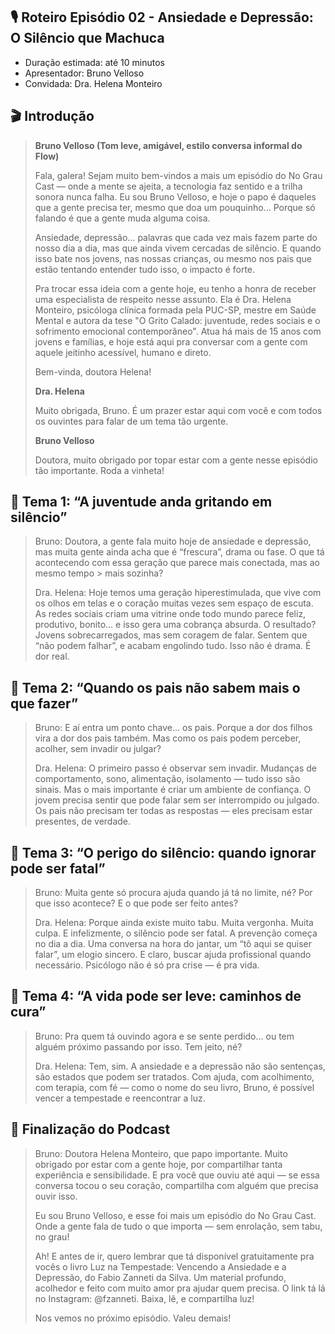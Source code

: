 ## 🎙️ **Roteiro Episódio 02 - Ansiedade e Depressão: O Silêncio que Machuca**

* Duração estimada: até 10 minutos
* Apresentador: Bruno Velloso
* Convidada: Dra. Helena Monteiro

## 🎬 **Introdução**

> **Bruno Velloso (Tom leve, amigável, estilo conversa informal do Flow)**
>
> Fala, galera! Sejam muito bem-vindos a mais um episódio do No Grau Cast — onde a mente se ajeita, a tecnologia faz sentido e a trilha sonora nunca falha.
> Eu sou Bruno Velloso, e hoje o papo é daqueles que a gente precisa ter, mesmo que doa um pouquinho... Porque só falando é que a gente muda alguma coisa.
>
> Ansiedade, depressão... palavras que cada vez mais fazem parte do nosso dia a dia, mas que ainda vivem cercadas de silêncio. 
> E quando isso bate nos jovens, nas nossas crianças, ou mesmo nos pais que estão tentando entender tudo isso, o impacto é forte.
>
> Pra trocar essa ideia com a gente hoje, eu tenho a honra de receber uma especialista de respeito nesse assunto.
> Ela é Dra. Helena Monteiro, psicóloga clínica formada pela PUC-SP, mestre em Saúde Mental e autora da tese "O Grito Calado: juventude, redes sociais e o sofrimento emocional contemporâneo". Atua há mais de 15 
> anos com jovens e famílias, e hoje está aqui pra conversar com a gente com aquele jeitinho acessível, humano e direto.
>
> Bem-vinda, doutora Helena!
>
> **Dra. Helena**
>
> Muito obrigada, Bruno. É um prazer estar aqui com você e com todos os ouvintes para falar de um tema tão urgente.
>
> **Bruno Velloso**
>
> Doutora, muito obrigado por topar estar com a gente nesse episódio tão importante. Roda a vinheta! 

## 🧩 **Tema 1: “A juventude anda gritando em silêncio”**

> Bruno: Doutora, a gente fala muito hoje de ansiedade e depressão, mas muita gente ainda acha que é “frescura”, drama ou fase. O que tá acontecendo com essa geração que parece mais conectada, mas ao mesmo tempo > mais sozinha?
>
> Dra. Helena: Hoje temos uma geração hiperestimulada, que vive com os olhos em telas e o coração muitas vezes sem espaço de escuta. As redes sociais criam uma vitrine onde todo mundo parece feliz, produtivo,
> bonito… e isso gera uma cobrança absurda.
> O resultado? Jovens sobrecarregados, mas sem coragem de falar. Sentem que “não podem falhar”, e acabam engolindo tudo. Isso não é drama. É dor real.

## 🧩 **Tema 2: “Quando os pais não sabem mais o que fazer”**

> Bruno: E aí entra um ponto chave… os pais. Porque a dor dos filhos vira a dor dos pais também. Mas como os pais podem perceber, acolher, sem invadir ou julgar?
>
> Dra. Helena: O primeiro passo é observar sem invadir. Mudanças de comportamento, sono, alimentação, isolamento — tudo isso são sinais. Mas o mais importante é criar um ambiente de confiança. O jovem precisa
> sentir que pode falar sem ser interrompido ou julgado. Os pais não precisam ter todas as respostas — eles precisam estar presentes, de verdade.

## 🧩 **Tema 3: “O perigo do silêncio: quando ignorar pode ser fatal”**

> Bruno: Muita gente só procura ajuda quando já tá no limite, né? Por que isso acontece? E o que pode ser feito antes?
>
> Dra. Helena:
> Porque ainda existe muito tabu. Muita vergonha. Muita culpa. E infelizmente, o silêncio pode ser fatal.
> A prevenção começa no dia a dia. Uma conversa na hora do jantar, um “tô aqui se quiser falar”, um elogio sincero.
> E claro, buscar ajuda profissional quando necessário. Psicólogo não é só pra crise — é pra vida.

## 🧩 **Tema 4: “A vida pode ser leve: caminhos de cura”**

> Bruno: Pra quem tá ouvindo agora e se sente perdido… ou tem alguém próximo passando por isso. Tem jeito, né?
>
> Dra. Helena:
> Tem, sim. A ansiedade e a depressão não são sentenças, são estados que podem ser tratados.
> Com ajuda, com acolhimento, com terapia, com fé — como o nome do seu livro, Bruno, é possível vencer a tempestade e reencontrar a luz.

## 🎤 **Finalização do Podcast**

> Bruno: Doutora Helena Monteiro, que papo importante. Muito obrigado por estar com a gente hoje, por compartilhar tanta experiência e sensibilidade.
> E pra você que ouviu até aqui — se essa conversa tocou o seu coração, compartilha com alguém que precisa ouvir isso.
>
> Eu sou Bruno Velloso, e esse foi mais um episódio do No Grau Cast.
> Onde a gente fala de tudo o que importa — sem enrolação, sem tabu, no grau!
>
> Ah! E antes de ir, quero lembrar que tá disponível gratuitamente pra vocês o livro Luz na Tempestade: Vencendo a Ansiedade e a Depressão, do Fabio Zanneti da Silva.
> Um material profundo, acolhedor e feito com muito amor pra ajudar quem precisa.
> O link tá lá no Instagram: @fzanneti. Baixa, lê, e compartilha luz!
>
> Nos vemos no próximo episódio. Valeu demais!
